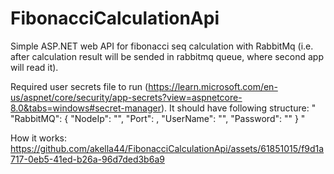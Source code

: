 # FibonacciCalculationApi
Simple ASP.NET web API for fibonacci seq calculation with RabbitMq (i.e. after calculation result will be sended in rabbitmq queue, where second app will read it).

Required user secrets file to run (https://learn.microsoft.com/en-us/aspnet/core/security/app-secrets?view=aspnetcore-8.0&tabs=windows#secret-manager). It should have following structure: "
"RabbitMQ": {
  "NodeIp": "",
  "Port": ,
  "UserName": "",
  "Password": ""
}
"

How it works:
https://github.com/akella44/FibonacciCalculationApi/assets/61851015/f9d1a717-0eb5-41ed-b26a-96d7ded3b6a9

